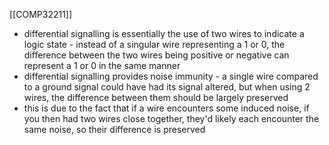 [[COMP32211]]

- differential signalling is essentially the use of two wires to indicate a logic state - instead of a singular wire representing a 1 or 0, the difference between the two wires being positive or negative can represent a 1 or 0 in the same manner
- differential signalling provides noise immunity - a single wire compared to a ground signal could have had its signal altered, but when using 2 wires, the difference between them should be largely preserved
- this is due to the fact that if a wire encounters some induced noise, if you then had two wires close together, they'd likely each encounter the same noise, so their difference is preserved